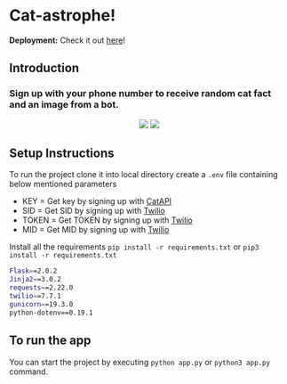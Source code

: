 # Cat-astrophe!

**Deployment:** Check it out [here](http://www.cat-astrophe.tech/)!

## Introduction
### Sign up with your phone number to receive random cat fact and an image from a bot.
<p align="center">
<img src = "https://user-images.githubusercontent.com/74800828/159157591-dc9731d6-b340-4b1e-b5d5-94fbf7b86bad.png">
<img src = "https://user-images.githubusercontent.com/74800828/159168274-ca6f64f4-3030-421f-a192-151624dd94cc.jpg">
</p>

## Setup Instructions
To run the project clone it into local directory create a ```.env``` file containing below mentioned parameters

- KEY = Get key by signing up with [CatAPI](https://thecatapi.com/signup)
- SID = Get SID by signing up with [Twilio](https://console.twilio.com/)
- TOKEN =  Get TOKEN by signing up with [Twilio](https://console.twilio.com/)
- MID = Get MID by signing up with [Twilio](https://console.twilio.com/)

Install all the requirements 
```pip install -r requirements.txt``` or  ```pip3 install -r requirements.txt```
```bash
Flask==2.0.2
Jinja2==3.0.2
requests==2.22.0
twilio==7.7.1
gunicorn==19.3.0
python-dotenv==0.19.1
```
## To run the app
You can start the project by executing ```python app.py``` or ```python3 app.py``` command.
